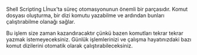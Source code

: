 Shell Scripting Lİnux'ta süreç otomasyonunun önemli bir parçasıdır.
Komut dosyası oluşturma, bir dizi komutu yazabilme ve ardından bunları çalıştırabilme olanağı sağlar.

Bu işlem size zaman kazandıracaktır çünkü bazen komutları tekrar tekrar yazmak istemeyeceksiniz.
Günlük işlemlerinizi ve çalışma hayatınızdaki bazı komut dizilerini otomatik olarak çalıştırabileceksiniz.


